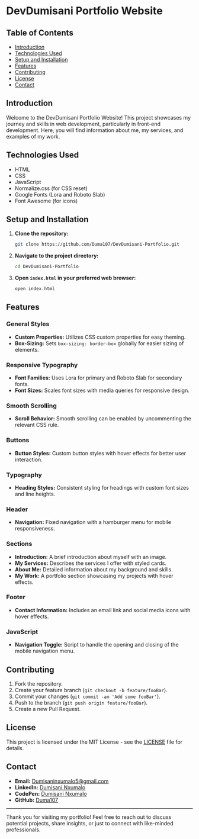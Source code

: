 # DevDumisani Portfolio Website

## Table of Contents
- [Introduction](#introduction)
- [Technologies Used](#technologies-used)
- [Setup and Installation](#setup-and-installation)
- [Features](#features)
- [Contributing](#contributing)
- [License](#license)
- [Contact](#contact)

## Introduction
Welcome to the DevDumisani Portfolio Website! This project showcases my journey and skills in web development, particularly in front-end development. Here, you will find information about me, my services, and examples of my work.

## Technologies Used
- HTML
- CSS
- JavaScript
- Normalize.css (for CSS reset)
- Google Fonts (Lora and Roboto Slab)
- Font Awesome (for icons)

## Setup and Installation
1. **Clone the repository:**
    ```sh
    git clone https://github.com/Duma107/DevDumisani-Portfolio.git
    ```
2. **Navigate to the project directory:**
    ```sh
    cd DevDumisani-Portfolio
    ```
3. **Open `index.html` in your preferred web browser:**
    ```sh
    open index.html
    ```

## Features
### General Styles
- **Custom Properties:** Utilizes CSS custom properties for easy theming.
- **Box-Sizing:** Sets `box-sizing: border-box` globally for easier sizing of elements.

### Responsive Typography
- **Font Families:** Uses Lora for primary and Roboto Slab for secondary fonts.
- **Font Sizes:** Scales font sizes with media queries for responsive design.

### Smooth Scrolling
- **Scroll Behavior:** Smooth scrolling can be enabled by uncommenting the relevant CSS rule.

### Buttons
- **Button Styles:** Custom button styles with hover effects for better user interaction.

### Typography
- **Heading Styles:** Consistent styling for headings with custom font sizes and line heights.

### Header
- **Navigation:** Fixed navigation with a hamburger menu for mobile responsiveness.

### Sections
- **Introduction:** A brief introduction about myself with an image.
- **My Services:** Describes the services I offer with styled cards.
- **About Me:** Detailed information about my background and skills.
- **My Work:** A portfolio section showcasing my projects with hover effects.

### Footer
- **Contact Information:** Includes an email link and social media icons with hover effects.

### JavaScript
- **Navigation Toggle:** Script to handle the opening and closing of the mobile navigation menu.

## Contributing
1. Fork the repository.
2. Create your feature branch (`git checkout -b feature/fooBar`).
3. Commit your changes (`git commit -am 'Add some fooBar'`).
4. Push to the branch (`git push origin feature/fooBar`).
5. Create a new Pull Request.

## License
This project is licensed under the MIT License - see the [LICENSE](LICENSE) file for details.

## Contact
- **Email:** [Dumisaninxumalo5@gmail.com](mailto:Dumisaninxumalo5@gmail.com)
- **LinkedIn:** [Dumisani Nxumalo](https://www.linkedin.com/in/d-nxumalo/)
- **CodePen:** [Dumisani Nxumalo](https://codepen.io/Dumisani-Nxumalo)
- **GitHub:** [Duma107](https://github.com/Duma107)

---

Thank you for visiting my portfolio! Feel free to reach out to discuss potential projects, share insights, or just to connect with like-minded professionals.